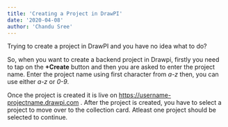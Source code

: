 ```yaml
---
title: 'Creating a Project in DrawPI'
date: '2020-04-08'
author: 'Chandu Sree'
---
```


Trying to create a project in DrawPI and you have no idea what to
do?

So, when you want to create a backend project in Drawpi, firstly you
need to tap on the **+Create** button and then you are asked to enter
the project name. Enter the project name using first character from
_a-z_ then, you can use either _a-z_ or _0-9_. 

Once the project is created it is live on https://username-projectname.drawpi.com . After the
project is created, you have to select a project to move over to the
collection card. Atleast one project should be selected to continue.
